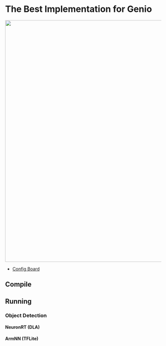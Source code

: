 # The Best Implementation for Genio

<div align="center">
<img src="https://github.com/R300-AI/ITRI-AI-Hub/blob/main/docs/assets/images/pages/genio_510_demonstration_workflow.png" width="780"/>
</div>

* [Config Board](https://r300-ai.github.io/ITRI-AI-Hub/docs/genio-evk.html)
## Compile
## Running
### Object Detection
#### **NeuronRT (DLA)**
#### **ArmNN (TFLite)**

